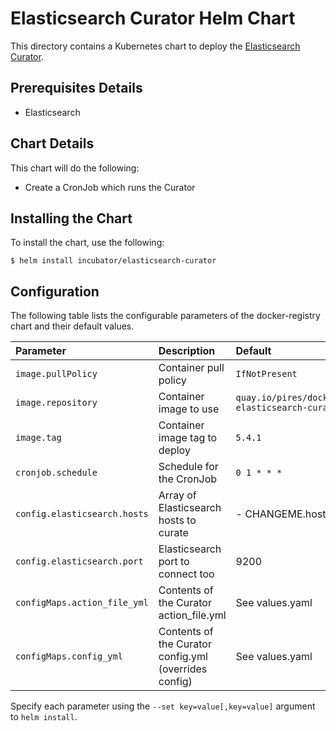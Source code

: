 # Elasticsearch Curator Helm Chart

This directory contains a Kubernetes chart to deploy the [Elasticsearch Curator](https://github.com/elastic/curator).

## Prerequisites Details

* Elasticsearch

## Chart Details

This chart will do the following:

* Create a CronJob which runs the Curator

## Installing the Chart

To install the chart, use the following:

```console
$ helm install incubator/elasticsearch-curator
```

## Configuration

The following table lists the configurable parameters of the docker-registry chart and
their default values.

| Parameter                   | Description                                                                              | Default                                      |
|:----------------------------|:-----------------------------------------------------------------------------------------|:---------------------------------------------|
| `image.pullPolicy`          | Container pull policy                                                                    | `IfNotPresent`                               |
| `image.repository`          | Container image to use                                                                   | `quay.io/pires/docker-elasticsearch-curator` |
| `image.tag`                 | Container image tag to deploy                                                            | `5.4.1`                                      |
| `cronjob.schedule`          | Schedule for the CronJob                                                                 | `0 1 * * *`                                  |
| `config.elasticsearch.hosts`| Array of Elasticsearch hosts to curate                                                   | - CHANGEME.host                              |
| `config.elasticsearch.port` | Elasticsearch port to connect too                                                        | 9200                                         |
| `configMaps.action_file_yml`| Contents of the Curator action_file.yml                                                  | See values.yaml                              |
| `configMaps.config_yml`     | Contents of the Curator config.yml (overrides config)                                    | See values.yaml                              |

Specify each parameter using the `--set key=value[,key=value]` argument to
`helm install`.
